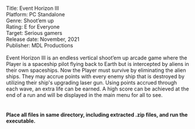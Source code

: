  <br />Title: Event Horizon III
 <br />Platform: PC Standalone
 <br />Genre: Shoot’em up
 <br />Rating: E for Everyone
 <br />Target: Serious gamers
 <br />Release date: November, 2021
 <br />Publisher: MDL Productions
 <br />
 <br />Event Horizon III is an endless vertical shoot’em up arcade game where the Player is a spaceship pilot flying back to Earth but is intercepted by aliens in their own spaceships. Now the Player must survive by eliminating the alien ships. They may accrue points with every enemy ship that is destroyed by utilizing their ship's upgrading laser gun. Using points accrued through each wave, an extra life can be earned. A high score can be achieved at the end of a run and will be displayed in the main menu for all to see.
<br />
<br />
#### Place all files in same directory, including extracted .zip files, and run the executable.
